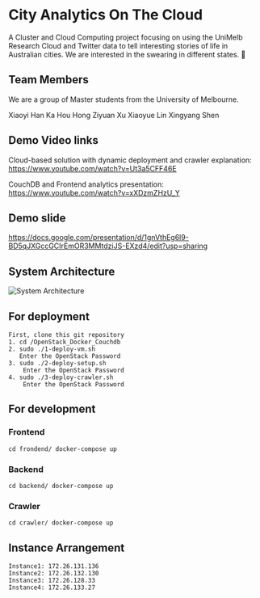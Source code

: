 # City Analytics On The Cloud
A Cluster and Cloud Computing project focusing on using the UniMelb Research Cloud and Twitter data to tell interesting stories of life in Australian cities.
We are interested in the swearing in different states. 🙊

## Team Members
We are a group of Master students from the University of Melbourne.

Xiaoyi Han
Ka Hou Hong 
Ziyuan Xu 
Xiaoyue Lin 
Xingyang Shen


## Demo Video links
Cloud-based solution with dynamic deployment and crawler explanation:  
https://www.youtube.com/watch?v=Ut3a5CFF46E

CouchDB and Frontend analytics presentation:  
https://www.youtube.com/watch?v=xXDzmZHzU_Y

## Demo slide
https://docs.google.com/presentation/d/1gnVthEg6l9-BD5qJXGccGCIrEmOR3MMtdziJS-EXzd4/edit?usp=sharing

## System Architecture
![System Architecture](https://tva1.sinaimg.cn/large/008i3skNgy1gqvir3eoamj31720u0dtf.jpg)

## For deployment
    First, clone this git repository
    1. cd /OpenStack_Docker_Couchdb  
    2. sudo ./1-deploy-vm.sh  
       Enter the OpenStack Password  
    3. sudo ./2-deploy-setup.sh  
        Enter the OpenStack Password  
    4. sudo ./3-deploy-crawler.sh  
        Enter the OpenStack Password  

## For development
  ### Frontend
    cd frondend/ docker-compose up

  ### Backend
    cd backend/ docker-compose up

  ### Crawler
    cd crawler/ docker-compose up
## Instance Arrangement
    Instance1: 172.26.131.136
    Instance2: 172.26.132.130
    Instance3: 172.26.128.33
    Instance4: 172.26.133.27

